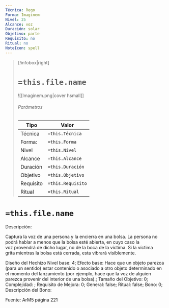 ```yaml
---
Técnica: Rego
Forma: Imaginem
Nivel: 25
Alcance: voz 
Duración: solar  
Objetivo: parte
Requisito: no
Ritual: no
NoteIcon: spell
---
```


> [!infobox|right]
> # `=this.file.name`
> ![[Imaginem.png|cover hsmall]]
> ###### Parámetros
> Tipo |  Valor |
> ---|---|
> Técnica  | `=this.Técnica`  |
> Forma: | `=this.Forma`  |
> Nivel | `=this.Nivel`  |
> Alcance | `=this.Alcance` |
> Duración | `=this.Duración` |
> Objetivo | `=this.Objetivo` |
> Requisito | `=this.Requisito` |
> Ritual | `=this.Ritual` |

# `=this.file.name`
Descripción: <p>Captura la voz de una persona y la encierra en una bolsa. La persona no podrá hablar a menos que la bolsa esté abierta, en cuyo caso la voz provendrá de dicho lugar, no de la boca de la víctima. Si la víctima grita mientras la bolsa está cerrada, esta vibrará visiblemente.</p>

Diseño del Hechizo
Nivel base: 4; Efecto base: Hace que un objeto parezca (para un sentido) estar contenido o asociado a otro objeto determinado en el momento del lanzamiento (por ejemplo, hace que la voz de alguien parezca provenir del interior de una bolsa).;  Tamaño del Objetivo: 0; Complejidad: ; Requisito de Mejora: 0; General: false; Ritual: false; Bono: 0; Descripción del Bono: 

Fuente: ArM5 página 221